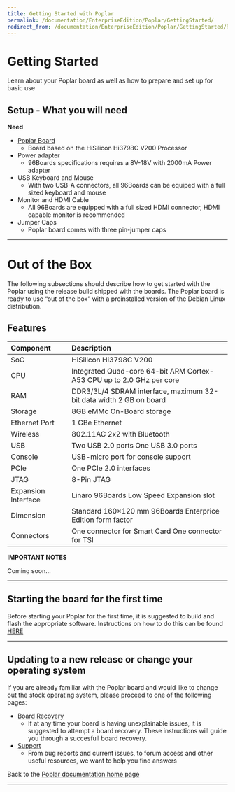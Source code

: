 ```yaml
---
title: Getting Started with Poplar
permalink: /documentation/EnterpriseEdition/Poplar/GettingStarted/
redirect_from: /documentation/EnterpriseEdition/Poplar/GettingStarted/README.md/
---
```

# Getting Started

Learn about your Poplar board as well as how to prepare and set up for basic use

## Setup - What you will need

**Need**
- [Poplar Board](http://www.96boards.org/product/poplar/)
   - Board based on the HiSilicon Hi3798C V200 Processor
- Power adapter
   - 96Boards specifications requires a 8V-18V with 2000mA Power adapter
- USB Keyboard and Mouse
   - With two USB-A connectors, all 96Boards can be equiped with a full sized keyboard and mouse
- Monitor and HDMI Cable
   - All 96Boards are equipped with a full sized HDMI connector, HDMI capable monitor is recommended
- Jumper Caps
   - Poplar board comes with three pin-jumper caps

***

# Out of the Box

The following subsections should describe how to get started with the Poplar using the release build shipped with the boards. The Poplar board is ready to use “out of the box” with a preinstalled version of the Debian Linux distribution.

## Features

|   Component          |   Description                                                                                    |
|:---------------------|:-------------------------------------------------------------------------------------------------|
|  SoC                 | HiSilicon Hi3798C V200                                                                           |
|  CPU                 | Integrated Quad-core 64-bit ARM Cortex-A53 CPU up to 2.0 GHz per core                            |
|  RAM                 | DDR3/3L/4 SDRAM interface, maximum 32-bit data width 2 GB on board                               |
|  Storage             | 8GB eMMc On-Board storage                                                                        |
|  Ethernet Port       | 1 GBe Ethernet                                                                                   |
|  Wireless            | 802.11AC 2x2 with Bluetooth                                                                      |
|  USB                 | Two USB 2.0 ports One USB 3.0 ports                                                              |
|  Console             | USB-micro port for console support                                                               |
|  PCIe                | One PCIe 2.0 interfaces                                                                          |
|  JTAG                | 8-Pin JTAG                                                                                       |
|  Expansion Interface | Linaro 96Boards Low Speed Expansion slot                                                         |
|  Dimension           | Standard 160×120 mm 96Boards Enterprice Edition form factor                                      |
|  Connectors              | One connector for Smart Card One connector for TSI                                           |

**IMPORTANT NOTES**

Coming soon...

***

## Starting the board for the first time

Before starting your Poplar for the first time, it is suggested to build and flash the appropriate software. Instructions on how to do this can be found [HERE](https://github.com/Linaro/poplar-tools/blob/latest/build_instructions.md)

***

## Updating to a new release or change your operating system

If you are already familiar with the Poplar board and would like to change out the stock operating system, please proceed to one of the following pages:

- [Board Recovery](https://github.com/Linaro/poplar-tools/blob/latest/build_instructions.md)
   - If at any time your board is having unexplainable issues, it is suggested to attempt a board recovery. These instructions will guide you through a succesfull board recovery.
- [Support](../Support/)
   - From bug reports and current issues, to forum access and other useful resources, we want to help you find answers

Back to the [Poplar documentation home page](../)

***   
